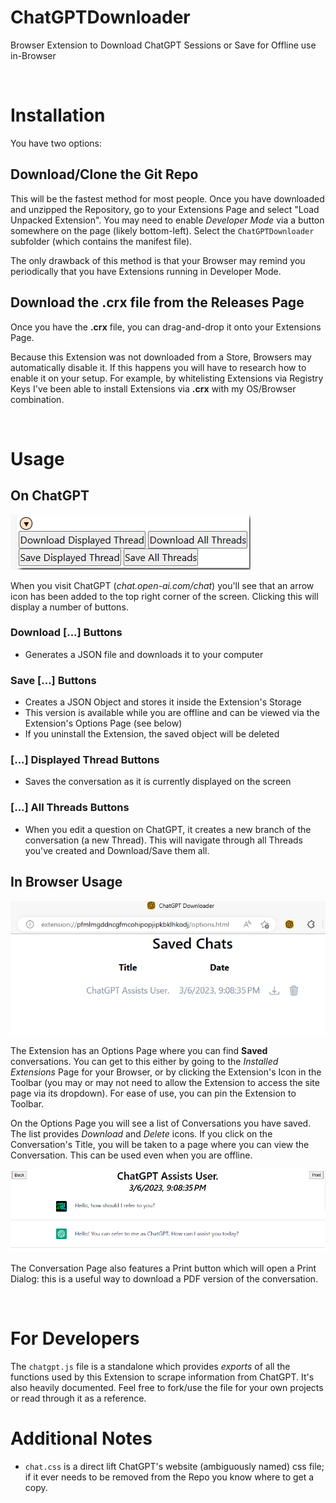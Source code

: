 # ChatGPTDownloader
 Browser Extension to Download ChatGPT Sessions or Save for Offline use in-Browser 

&nbsp;
# Installation
You have two options:
## Download/Clone the Git Repo
This will be the fastest method for most people. Once you have downloaded and unzipped the Repository, go to your Extensions Page and select "Load Unpacked Extension". You may need to enable *Developer Mode* via a button somewhere on the page (likely bottom-left). Select the `ChatGPTDownloader` subfolder (which contains the manifest file).

The only drawback of this method is that your Browser may remind you periodically that you have Extensions running in Developer Mode.

## Download the **.crx** file from the Releases Page
Once you have the **.crx** file, you can drag-and-drop it onto your Extensions Page.

Because this Extension was not downloaded from a Store, Browsers may automatically disable it. If this happens you will have to research how to enable it on your setup. For example, by whitelisting Extensions via Registry Keys I've been able to install Extensions via **.crx** with my OS/Browser combination.

&nbsp;
# Usage
## On ChatGPT
<img src="images/chatgpt.png">

When you visit ChatGPT (*chat.open-ai.com/chat*) you'll see that an arrow icon has been added to the top right corner of the screen. Clicking this will display a number of buttons.
### Download [...] Buttons
* Generates a JSON file and downloads it to your computer
### Save [...] Buttons
* Creates a JSON Object and stores it inside the Extension's Storage
* This version is available while you are offline and can be viewed via the Extension's Options Page (see below)
* If you uninstall the Extension, the saved object will be deleted
### [...] Displayed Thread Buttons
* Saves the conversation as it is currently displayed on the screen
### [...] All Threads Buttons
* When you edit a question on ChatGPT, it creates a new branch of the conversation (a new Thread). This will navigate through all Threads you've created and Download/Save them all.

## In Browser Usage
<img src="images/options.png">

The Extension has an Options Page where you can find **Saved** conversations. You can get to this either by going to the *Installed Extensions* Page for your Browser, or by clicking the Extension's Icon in the Toolbar (you may or may not need to allow the Extension to access the site page via its dropdown). For ease of use, you can pin the Extension to Toolbar.

On the Options Page you will see a list of Conversations you have saved. The list provides *Download* and *Delete* icons. If you click on the Conversation's Title, you will be taken to a page where you can view the Conversation. This can be used even when you are offline.

<img src="images/chatlog.png">

The Conversation Page also features a Print button which will open a Print Dialog: this is a useful way to download a PDF version of the conversation.

&nbsp;
# For Developers
The `chatgpt.js` file is a standalone which provides *exports* of all the functions used by this Extension to scrape information from ChatGPT. It's also heavily documented. Feel free to fork/use the file for your own projects or read through it as a reference.

# Additional Notes
* `chat.css` is a direct lift ChatGPT's website (ambiguously named) css file; if it ever needs to be removed from the Repo you know where to get a copy.